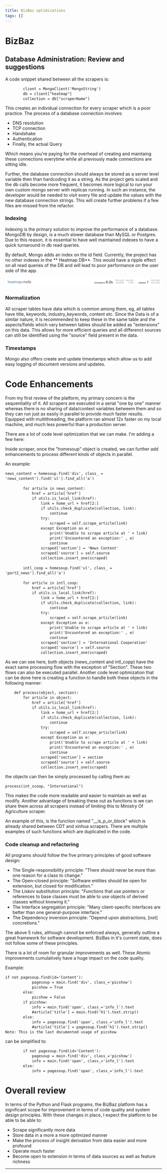 ```yaml
---
title: BizBaz optimizations
tags: []
---
```


# BizBaz


## Database Administration: Review and suggestions
 
A code snippet shared between all the scrapers is:
```
        client = MongoClient('MongoString')
        db = client["heatmap"]
        collection = db["scraperName"]

```
This creates an individual connection for every scraper which is a poor practice. The process of a database connection involves:
- DNS resolution
- TCP connection
- Handshake
- Authentication
- Finally, the actual Query

Which means you're paying for the overhead of creating and maintaing these connections everytime while all previously made connections are sitting idle. 

Further, the database connection should always be stored as a server level variable then than hardcoding it as a string. As the project gets scaled and the db calls become more frequent, it becomes more logical to run your own custom mongo server with replicas running. In such an instance, the developer would be needed to visit every file and update the values with the new database connection strings. This will create further problems if a few files are missed from the refactor. 

### Indexing 
Indexing is the primary solution to improve the performance of a database. MongoDB by design, is a much slower database than MySQL or Postgres. Due to this reason, it is essential to have well maintained indexes to have a quick turnaround in db read queries.

By default, Mongo adds an index on the id field. Currently, the project has no other indexes in the ** Heatmap DB**. This would have a ripple effect on all read queries of the DB and will lead to poor performance on the user side of the app. 

![](ScreenshotBizBaz.png)

### Normalization

All scraper tables have data which is common among them, eg, all tables have title, keywords, industry_keywords, content etc. Since the Data is of a similar nature, it is recommended to keep these in the same table and the aspects/fields which vary between tables should be added as "extensions" on this data. This allows for more efficient queries and all differenct sources can still be identified using the "source" field present in the data. 

### Timestamps

Mongo also offers create and update timestamps which allow us to add easy logging of document versions and updates.

# Code Enhancements



From my first review of the platform, my primary concern is the sequentiality of it. All scrapers are executed in a serial "one by one" manner whereas there is no sharing of data/context variables betweem them and so they can run just as easily in parallel to provide much faster results. Equipped with multithreading, the platform ran almost 12x faster on my local machine, and much less powerful than a production server. 

There are a lot of code level optimization that we can make. I'm adding a few here: 

Inside scraper, once the "homesoup" object is created, we can further add enhancements to process different kinds of objects in parallel. 

An example:
```
news_content = homesoup.find('div', class_ = 'news_content').find('ul').find_all('a')

        for article in news_content:
            href = article['href']
            if utils.is_local_link(href):
                link = home_url + href[2:]
                if utils.check_duplicate(collection, link):
                    continue
                try:
                    scraped = self.scrape_article(link)
                except Exception as e:
                    print('Unable to scrape article at ' + link)
                    print('Encountered an exception:' , e)
                    continue
                scraped['section'] = 'News Content'
                scraped['source'] = self.source
                collection.insert_one(scraped)
            
        intl_coop = homesoup.find('ul', class_ = 'part2_news').find_all('a')

        for article in intl_coop:
            href = article['href']
            if utils.is_local_link(href):
                link = home_url + href[2:]
                if utils.check_duplicate(collection, link):
                    continue
                try:
                    scraped = self.scrape_article(link)
                except Exception as e:
                    print('Unable to scrape article at ' + link)
                    print('Encountered an exception:' , e)
                    continue
                scraped['section'] = 'International Cooperation'
                scraped['source'] = self.source
                collection.insert_one(scraped)
```

As we can see here, both objects (news_content and intl_copp) have the exact same processing flow with the exception of "Section". These two flows can also be executed parallel. Another code level optimization that can be done here is creating a function to handle both these objects in the following manner:
```
    def process(object, section):
        for article in object:
            href = article['href']
            if utils.is_local_link(href):
                link = home_url + href[2:]
                if utils.check_duplicate(collection, link):
                    continue
                try:
                    scraped = self.scrape_article(link)
                except Exception as e:
                    print('Unable to scrape article at ' + link)
                    print('Encountered an exception:' , e)
                    continue
                scraped['section'] = section
                scraped['source'] = self.source
                collection.insert_one(scraped)
```

the objects can then be simply processed by calling them as:
```
process(int_scoop, "International")
```
This makes the code more readable and easier to maintain as well as modify. Another advantage of breaking these out as functions is we can share them across all scrapers instead of limiting this to Ministry Of Agriculture scraper. 

An example of this, is the function named 
"__is_p_or_block" which is already shared between CDT and xinhua scrapers. There are multiple examples of such functions which are duplicated in the code.

### Code cleanup and refactoring

All programs should follow the five primary principles of good software design:
- The Single-responsibility principle: "There should never be more than one reason for a class to change."
- The Open–closed principle: "Software entities should be open for extension, but closed for modification."
- The Liskov substitution principle: "Functions that use pointers or references to base classes must be able to use objects of derived classes without knowing it."
- The Interface segregation principle: "Many client-specific interfaces are better than one general-purpose interface."
- The Dependency inversion principle: "Depend upon abstractions, [not] concretions."

The above 5 rules, although cannot be enforced always, generally outline a great framework for software development. BizBas in it's current state, does not follow some of these principles.

There is a lot of room for granular improvements as well. These Atomic improvements cumulatively have a huge impact on the code quality.


Example:  
```
if not pagesoup.find(id='Content'):
            pagesoup = main.find('div', class_='picshow')
            picshow = True
        else:
            picshow = False
        if picshow:
            info = main.find('span', class_='info_l').text
            #article['title'] = main.find('h1').text.strip()
        else:
            info = pagesoup.find('span', class_='info_l').text
            #article['title'] = pagesoup.find('h1').text.strip()
Note: This is the last documented usage of picshow
```
can be simplified to:
```
        if not pagesoup.find(id='Content'):
            pagesoup = main.find('div', class_='picshow')
            info = main.find('span', class_='info_l').text
        else:
            info = pagesoup.find('span', class_='info_l').text
```

# Overall review

In terms of the Python and Flask programs, the BizBaz platform has a significant scope for improvement in terms of code quality and system design principles. With these changes in place, I expect the platform to be able to be able to:
- Scrape significantly more data
- Store data in a more a more optimized manner
- Make the process of insight derivation from data easier and more profound
- Operate much faster 
- Become open to extension in terms of data sources as well as feature richness 

-----
